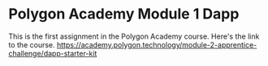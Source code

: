 # Polygon Academy Module 1 Dapp
This is the first assignment in the Polygon Academy course. Here's the link to the course. https://academy.polygon.technology/module-2-apprentice-challenge/dapp-starter-kit
